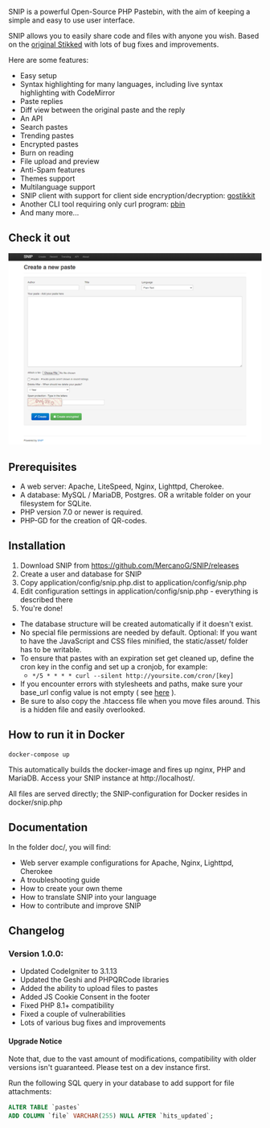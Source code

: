 SNIP is a powerful Open-Source PHP Pastebin, with the aim of keeping a simple and easy to use user interface.

SNIP allows you to easily share code and files with anyone you wish. Based on the [original Stikked](https://github.com/claudehohl/Stikked) with lots of bug fixes and improvements.

Here are some features:

* Easy setup
* Syntax highlighting for many languages, including live syntax highlighting with CodeMirror
* Paste replies
* Diff view between the original paste and the reply
* An API
* Search pastes
* Trending pastes
* Encrypted pastes
* Burn on reading
* File upload and preview
* Anti-Spam features
* Themes support
* Multilanguage support
* SNIP client with support for client side encryption/decryption: [gostikkit](https://github.com/tcolgate/gostikkit)
* Another CLI tool requiring only curl program: [pbin](https://github.com/glensc/pbin)
* And many more...


Check it out
------------

<img src="https://raw.githubusercontent.com/MercanoG/SNIP/main/doc/snip_demo.png" alt="SNIP"></a>


Prerequisites
-------------

* A web server: Apache, LiteSpeed, Nginx, Lighttpd, Cherokee.
* A database: MySQL / MariaDB, Postgres. OR a writable folder on your filesystem for SQLite.
* PHP version 7.0 or newer is required.
* PHP-GD for the creation of QR-codes.


Installation
------------

1. Download SNIP from https://github.com/MercanoG/SNIP/releases
2. Create a user and database for SNIP
3. Copy application/config/snip.php.dist to application/config/snip.php
4. Edit configuration settings in application/config/snip.php - everything is described there
5. You're done!

* The database structure will be created automatically if it doesn't exist.
* No special file permissions are needed by default. Optional: If you want to have the JavaScript and CSS files minified, the static/asset/ folder has to be writable.
* To ensure that pastes with an expiration set get cleaned up, define the cron key in the config and set up a cronjob, for example:
  * `*/5 * * * * curl --silent http://yoursite.com/cron/[key]`
* If you encounter errors with stylesheets and paths, make sure your base_url config value is not empty ( see [here](https://codeigniter.com/userguide3/installation/upgrade_3113.html) ).
* Be sure to also copy the .htaccess file when you move files around. This is a hidden file and easily overlooked.


How to run it in Docker
-----------------------

    docker-compose up

This automatically builds the docker-image and fires up nginx, PHP and MariaDB. Access your SNIP instance at http://localhost/.

All files are served directly; the SNIP-configuration for Docker resides in docker/snip.php


Documentation
-------------

In the folder doc/, you will find:

* Web server example configurations for Apache, Nginx, Lighttpd, Cherokee
* A troubleshooting guide
* How to create your own theme
* How to translate SNIP into your language
* How to contribute and improve SNIP


Changelog
---------

### Version 1.0.0:

* Updated CodeIgniter to 3.1.13
* Updated the Geshi and PHPQRCode libraries
* Added the ability to upload files to pastes
* Added JS Cookie Consent in the footer
* Fixed PHP 8.1+ compatibility
* Fixed a couple of vulnerabilities
* Lots of various bug fixes and improvements

#### Upgrade Notice

Note that, due to the vast amount of modifications, compatibility with older versions isn't guaranteed. Please test on a dev instance first.

Run the following SQL query in your database to add support for file attachments:

```sql
ALTER TABLE `pastes`
ADD COLUMN `file` VARCHAR(255) NULL AFTER `hits_updated`;
```
